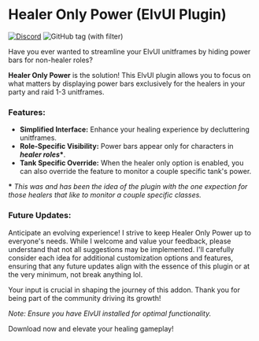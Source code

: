 # Healer Only Power (ElvUI Plugin)
[![Discord](https://img.shields.io/discord/1162274244487561216?style=for-the-badge&logo=discord&label=Discord)](https://repoocreforged.dev/discord) ![GitHub tag (with filter)](https://img.shields.io/github/v/tag/repooc/ElvUI_HealerOnlyPower?style=for-the-badge&label=Latest%20Version)

Have you ever wanted to streamline your ElvUI unitframes by hiding power bars for non-healer roles?

**Healer Only Power** is the solution! This ElvUI plugin allows you to focus on what matters by displaying power bars exclusively for the healers in your party and raid 1-3 unitframes.

### Features:
- **Simplified Interface:** Enhance your healing experience by decluttering unitframes.
- **Role-Specific Visibility:** Power bars appear only for characters in ***healer roles*\***.
- **Tank Specific Override:** When the healer only option is enabled, you can also override the feature to monitor a couple specific tank's power.

**\*** *This was and has been the idea of the plugin with the one expection for those healers that like to monitor a couple specific classes.*

### Future Updates:
Anticipate an evolving experience! I strive to keep Healer Only Power up to everyone's needs. While I welcome and value your feedback, please understand that not all suggestions may be implemented. I'll carefully consider each idea for additional customization options and features, ensuring that any future updates align with the essence of this plugin or at the very minimum, not break anything lol.

Your input is crucial in shaping the journey of this addon. Thank you for being part of the community driving its growth!

*Note: Ensure you have ElvUI installed for optimal functionality.*

Download now and elevate your healing gameplay!


